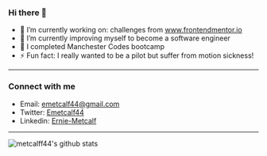 ### Hi there 👋

- 🔭 I’m currently working on: challenges from www.frontendmentor.io
- 🌱 I’m currently improving myself to become a software engineer 
- 👯 I completed Manchester Codes bootcamp 
- ⚡ Fun fact: I really wanted to be a pilot but suffer from motion sickness!

<hr>

### Connect with me 

<!-- [![Twitter URL](https://img.shields.io/twitter/url/https/twitter.com/Emetcalf44.svg?style=social&label=Emetcalf44)](https://twitter.com/Emetcalf44) -->
- Email: emetcalf44@gmail.com
- Twitter: <a href="https://twitter.com/Emetcalf44">Emetcalf44</a>
- Linkedin: <a href="https://www.linkedin.com/in/ernie-metcalf/">Ernie-Metcalf</a>

<hr>

<img
     align="left" alt="metcalff44's github stats"
     src="https://github-readme-stats.vercel.app/api?username=metcalf44&show_icons=true&theme=tokyonight"
     />
